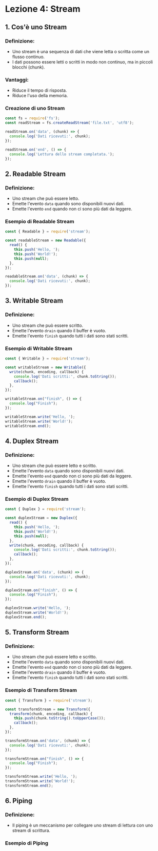 # Lezione 4: Stream

## 1. Cos'è uno Stream

### Definizione:

- Uno stream è una sequenza di dati che viene letta o scritta come un flusso continuo.
- I dati possono essere letti o scritti in modo non continuo, ma in piccoli blocchi (chunk).

### Vantaggi:

- Riduce il tempo di risposta.
- Riduce l'uso della memoria.

### Creazione di uno Stream

```javascript
const fs = require('fs');
const readStream = fs.createReadStream('file.txt', 'utf8');

readStream.on('data', (chunk) => {
  console.log('Dati ricevuti:', chunk);
});

readStream.on('end', () => {
  console.log('Lettura dello stream completata.');
});
```

## 2. Readable Stream

### Definizione:

- Uno stream che può essere letto.
- Emette l'evento `data` quando sono disponibili nuovi dati.
- Emette l'evento `end` quando non ci sono più dati da leggere.

### Esempio di Readable Stream

```javascript
const { Readable } = require('stream');

const readableStream = new Readable({
  read() {
    this.push('Hello, ');
    this.push('World!');
    this.push(null);
  },
});

readableStream.on('data', (chunk) => {
  console.log('Dati ricevuti:', chunk);
});

```

## 3. Writable Stream

### Definizione:

- Uno stream che può essere scritto.
- Emette l'evento `drain` quando il buffer è vuoto.
- Emette l'evento `finish` quando tutti i dati sono stati scritti.

### Esempio di Writable Stream

```javascript
const { Writable } = require('stream');

const writableStream = new Writable({
  write(chunk, encoding, callback) {
    console.log('Dati scritti:', chunk.toString());
    callback();
  },
});

writableStream.on("finish", () => {
  console.log("Finish");
});

writableStream.write('Hello, ');
writableStream.write('World!');
writableStream.end();
```

## 4. Duplex Stream

### Definizione:

- Uno stream che può essere letto e scritto.
- Emette l'evento `data` quando sono disponibili nuovi dati.
- Emette l'evento `end` quando non ci sono più dati da leggere.
- Emette l'evento `drain` quando il buffer è vuoto.
- Emette l'evento `finish` quando tutti i dati sono stati scritti.

### Esempio di Duplex Stream

```javascript
const { Duplex } = require('stream');

const duplexStream = new Duplex({
  read() {
    this.push('Hello, ');
    this.push('World!');
    this.push(null);
  },
  write(chunk, encoding, callback) {
    console.log('Dati scritti:', chunk.toString());
    callback();
  },
});

duplexStream.on('data', (chunk) => {
  console.log('Dati ricevuti:', chunk);
});

duplexStream.on("finish", () => {
  console.log("Finish");
});

duplexStream.write('Hello, ');
duplexStream.write('World!');
duplexStream.end();
```

## 5. Transform Stream

### Definizione:

- Uno stream che può essere letto e scritto.
- Emette l'evento `data` quando sono disponibili nuovi dati.
- Emette l'evento `end` quando non ci sono più dati da leggere.
- Emette l'evento `drain` quando il buffer è vuoto.
- Emette l'evento `finish` quando tutti i dati sono stati scritti.

### Esempio di Transform Stream

```javascript
const { Transform } = require('stream');

const transformStream = new Transform({
  transform(chunk, encoding, callback) {
    this.push(chunk.toString().toUpperCase());
    callback();
  },
});

transformStream.on('data', (chunk) => {
  console.log('Dati ricevuti:', chunk);
});

transformStream.on("finish", () => {
  console.log("Finish");
});

transformStream.write('Hello, ');
transformStream.write('World!');
transformStream.end();
```

## 6. Piping

### Definizione:

- Il piping è un meccanismo per collegare uno stream di lettura con uno stream di scrittura.

### Esempio di Piping

```javascript


